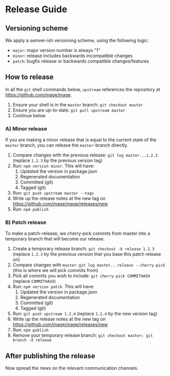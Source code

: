 # Release Guide

## Versioning scheme

We apply a semver-ish versioning scheme, using the following logic:

- `major`: major version number is always "1"
- `minor`: release includes backwards incompatible changes
- `patch`: bugfix release or backwards compatible changes/features

## How to release

In all the `git` shell commands below, `upstream` references the repository at https://github.com/mage/mage.

1. Ensure your shell is in the `master` branch: `git checkout master`
2. Ensure you are up-to-date: `git pull upstream master`
3. Continue below

### A) Minor release

If you are making a minor release that is equal to the current state of the `master` branch, you can release the `master`-branch directly.

1. Compare changes with the previous release: `git log master...1.2.3` (replace `1.2.3` by the previous version tag)
2. Run: `npm version minor`. This will have:
    1. Updated the version in package.json
    2. Regenerated documentation
    3. Committed (git)
    4. Tagged (git)
3. Run: `git push upstream master --tags`
4. Write up the release notes at the new tag on https://github.com/mage/mage/releases/new
5. Run: `npm publish`

### B) Patch release

To make a patch-release, we cherry-pick commits from master into a temporary branch that will become our release.

1. Create a temporary release branch: `git checkout -b release 1.2.3` (replace `1.2.3` by the previous version that you base this patch release on)
2. Compare changes with `master`: `git log master...release --cherry-pick` (this is where we will pick commits from)
3. Pick all commits you wish to include: `git cherry-pick COMMITHASH` (replace `COMMITHASH`)
4. Run: `npm version patch`. This will have:
    1. Updated the version in package.json
    2. Regenerated documentation
    3. Committed (git)
    4. Tagged (git)
5. Run: `git push upstream 1.2.4` (replace `1.2.4` by the new version tag)
6. Write up the release notes at the new tag on https://github.com/mage/mage/releases/new
7. Run: `npm publish`
8. Remove your temporary release branch: `git checkout master; git branch -d release`

## After publishing the release

Now spread the news on the relevant communication channels.
